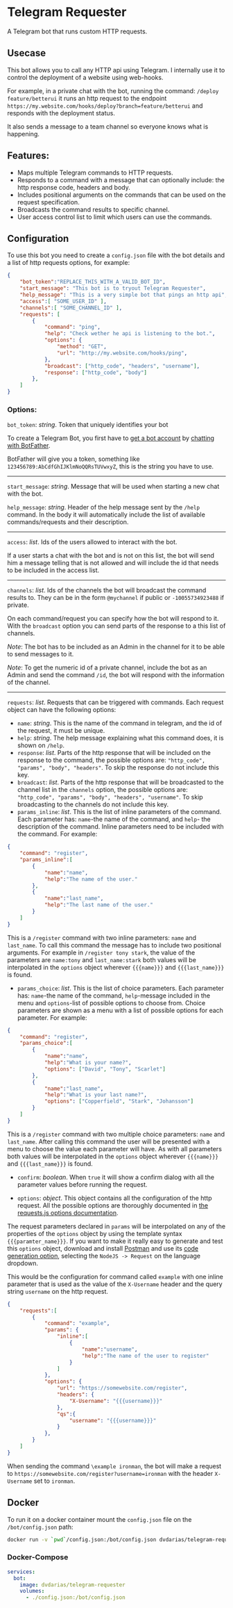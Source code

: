 # Telegram Requester

A Telegram bot that runs custom HTTP requests.

## Usecase

This bot allows you to call any HTTP api using Telegram. I internally use it to control the deployment of a website using web-hooks.

For example, in a private chat with the bot, running the command: `/deploy feature/betterui` it runs an http request to the endpoint `https://my.website.com/hooks/deploy?branch=feature/betterui` and responds with the deployment status.

It also sends a message to a team channel so everyone knows what is happening.

## Features:

- Maps multiple Telegram commands to HTTP requests.
- Responds to a command with a message that can optionally include: the http response code, headers and body.
- Includes positional arguments on the commands that can be used on the request specification.
- Broadcasts the command results to specific channel.
- User access control list to limit which users can use the commands.

## Configuration

To use this bot you need to create a `config.json` file with the bot details and a list of http requests options, for example:

```json
{
    "bot_token":"REPLACE_THIS_WITH_A_VALID_BOT_ID",
    "start_message": "This bot is to tryout Telegram Requester",
    "help_message": "This is a very simple bot that pings an http api",
    "access":[ "SOME_USER_ID" ],
    "channels":[ "SOME_CHANNEL_ID" ],
    "requests": [
        {
            "command": "ping",
            "help": "Check wether he api is listening to the bot.",
            "options": {
                "method": "GET",
                "url": "http://my.website.com/hooks/ping",
            },
            "broadcast": ["http_code", "headers", "username"],
            "response": ["http_code", "body"]
        },
    ]
}
```

### Options:

`bot_token`: *string*. Token that uniquely identifies your bot

To create a Telegram Bot, you first have to [get a bot account](https://core.telegram.org/bots) by [chatting with BotFather](https://core.telegram.org/bots#6-botfather).

BotFather will give you a token, something like `123456789:AbCdfGhIJKlmNoQQRsTUVwxyZ`, this is the string you have to use.

---

`start_message`: *string*. Message that will be used when starting a new chat with the bot.

`help_message`: *string*. Header of the help message sent by the `/help` command. In the body it will automatically include the list of available commands/requests and their description.

---

`access`: *list*. Ids of the users allowed to interact with the bot.

If a user starts a chat with the bot and is not on this list, the bot will send him a message telling that is not allowed and will include the id that needs to be included in the access list.  

---

`channels`: *list*. Ids of the channels the bot will broadcast the command results to. They can be in the form `@mychannel` if public or `-10055734923488` if private.

On each command/request you can specify how the bot will respond to it. With the `broadcast` option you can send parts of the response to a this list of channels.

*Note*: The bot has to be included as an Admin in the channel for it to be able to send messages to it.

*Note*: To get the numeric id of a private channel, include the bot as an Admin and send the command `/id`, the bot will respond with the information of the channel.

---

`requests`: *list*. Requests that can be triggered with commands. Each request object can have the following options:

- `name`: *string*. This is the name of the command in telegram, and the id of the request, it must be unique.
- `help`: *string*. The help message explaining what this command does, it is shown on `/help`.
- `response`: *list*. Parts of the http response that will be included on the response to the command, the possible options are: `"http_code", "params", "body", "headers"`. To skip the response do not include this key.
- `broadcast`: *list*. Parts of the http response that will be broadcasted to the channel list in the `channels` option, the possible options are: `"http_code", "params", "body", "headers", "username"`. To skip broadcasting to the channels do not include this key.
- `params_inline`: *list*. This is the list of inline parameters of the command. Each parameter has: `name`-the name of the command, and `help`- the description of the command.  Inline parameters need to be included with the command. For example:

```json
{
    "command": "register",
    "params_inline":[
        {
            "name":"name",
            "help":"The name of the user."
        },
        {
            "name":"last_name",
            "help":"The last name of the user."
        }
    ]
}
```

This is a `/register` command with two inline parameters: `name` and `last_name`. To call this command the message has to include two positional arguments. For example in `/register tony stark`, the value of the parameters are `name:tony` and `last_name:stark` both values will be interpolated in the `options` object wherever `{{{name}}}` and `{{{last_name}}}` is found.

- `params_choice`: *list*. This is the list of choice parameters. Each parameter has: `name`-the name of the command, `help`-message included in the menu and `options`-list of possible options to choose from. Choice parameters are shown as a menu with a list of possible options for each parameter. For example:

```json
{
    "command": "register",
    "params_choice":[
        {
            "name":"name",
            "help":"What is your name?",
            "options": ["David", "Tony", "Scarlet"]
        },
        {
            "name":"last_name",
            "help":"What is your last name?",
            "options": ["Copperfield", "Stark", "Johansson"]
        }
    ]
}
```
This is a `/register` command with two multiple choice parameters: `name` and `last_name`. After calling this command the user will be presented with a menu to choose the value each parameter will have. As with all parameters both values will be interpolated in the `options` object wherever `{{{name}}}` and `{{{last_name}}}` is found.

- `confirm`: *boolean*. When `true` it will show a confirm dialog with all the parameter values before running the request.

- `options`: *object*. This object contains all the configuration of the http request. All the possible options are thoroughly documented in [the requests.js options documentation](https://github.com/request/request#requestoptions-callback).

The request parameters declared in `params` will be interpolated on any of the properties of the `options` object by using the template syntax `{{{paramter_name}}}`. If you want to make it really easy to generate and test this `options` object, download and install [Postman](https://postman.com/) and use its [code generation option](https://learning.getpostman.com/docs/postman/sending-api-requests/generate-code-snippets/), selecting the `NodeJS -> Request` on the language dropdown.

This would be the configuration for command called `example` with one inline parameter that is used as the value of the `X-Username` header and the query string `username` on the http request.

```json
{
    "requests":[
        {
            "command": "example",
            "params": {
                "inline":[
                    {
                        "name":"username",
                        "help":"The name of the user to register"
                    }
                ]
            },
            "options": {
                "url": "https://somewebsite.com/register",
                "headers": {
                    "X-Username": "{{{username}}}"
                },
                "qs":{
                    "username": "{{{username}}}"
                }
            },
        }
    ]
}
``` 
When sending the command `\example ironman`, the bot will make a request to `https://somewebsite.com/register?username=ironman` with the header `X-Username` set to `ironman`.

## Docker

To run it on a docker container mount the `config.json` file on the `/bot/config.json` path:

```bash
docker run -v `pwd`/config.json:/bot/config.json dvdarias/telegram-requester
```

### Docker-Compose

```yml
services:
  bot:
    image: dvdarias/telegram-requester
    volumes:
      - ./config.json:/bot/config.json
```
